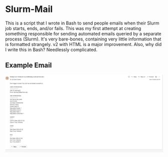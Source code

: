 # Slurm-Mail
This is a script that I wrote in Bash to send people emails when their Slurm job starts, ends, and/or fails. This was my first attempt at creating something responsible for sending automated emails queried by a separate process (Slurm). It's very bare-bones, containing very little information that is formatted strangely. v2 with HTML is a major improvement. Also, why did I write this in Bash? Needlessly complicated. 

## Example Email
![Mail Image](slurm_mail.png)
